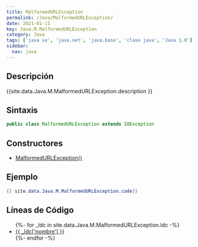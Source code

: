 ```yaml
---
title: MalformedURLException
permalink: /Java/MalformedURLException/
date: 2021-01-11
key: Java.M.MalformedURLException
category: Java
tags: ['java se', 'java.net', 'java.base', 'clase java', 'Java 1.0']
sidebar: 
  nav: java
---
```


## Descripción
{{site.data.Java.M.MalformedURLException.description }}

## Sintaxis
~~~java
public class MalformedURLException extends IOException
~~~

## Constructores
* [MalformedURLException()](/Java/MalformedURLException/MalformedURLException/)

## Ejemplo
~~~java
{{ site.data.Java.M.MalformedURLException.code}}
~~~

## Líneas de Código
<ul>
{%- for _ldc in site.data.Java.M.MalformedURLException.ldc -%}
   <li>
       <a href="{{_ldc['url'] }}">{{ _ldc['nombre'] }}</a>
   </li>
{%- endfor -%}
</ul>
